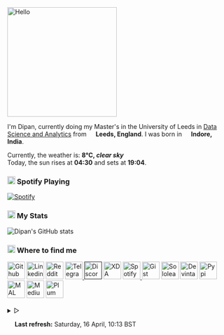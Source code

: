 <img alt="Hello" width="250px" src="https://i.imgur.com/Fihbexl.gif" />

<codersrank-skills-chart username="themagicalmammal"></codersrank-skills-chart>

I'm Dipan, currently doing my Master's in the University of Leeds in 
[Data Science and Analytics](https://courses.leeds.ac.uk/i071/data-science-and-analytics-msc) 
from <img src="https://i.imgur.com/DPngeUJ.png" width="13"/> <b>Leeds, England</b>. 
I was born in <img src="https://i.imgur.com/DzzzpBo.png" width="13"/> <b>Indore, India</b>. 

<p>Currently, the weather is: <b> 8°C, 
<i>clear sky</i></b></br>Today, the sun rises at <b>04:30</b> and sets at <b>19:04</b>.</p>

<h3><img src="https://i.imgur.com/aSVPWXc.png" width="18"/>   Spotify Playing</h3>
                                                                                            
[![Spotify](https://spotify-pw0mefqpu-spotifydipan.vercel.app/api/spotify)](https://open.spotify.com/user/88h9x52o4rver6y7ka9upj5a6)

<h3><img src="https://i.imgur.com/84QPnNl.png" width="18"/>  
My Stats</h3>

![Dipan's GitHub stats](https://github-readme-stats-bay-ten-48.vercel.app/api?username=themagicalmammal&include_all_commits=true&bg_color=30,e96443,904e95&title_color=fff&text_color=fff)

<h3><img src="https://i.imgur.com/yQHTmCW.png" width="18"/>  
Where to find me</h3>
<a href="https://github.com/themagicalmammal/"> <img alt="Github" width="40px" src="https://i.imgur.com/RjscN2M.png" /></a>
<a href="https://uk.linkedin.com/in/themagicalmammal/"> <img alt="Linkedin" width="40px" src="https://i.imgur.com/Hp2w5wM.png" /></a>
<a href="https://www.reddit.com/user/themagicalmammal/"> <img alt="Reddit" width="40px" src="https://i.imgur.com/E8vTLyb.png" /></a>
<a href="https://telegram.im/@themagicalmammal"> <img alt="Telegram" width="40px" src="https://i.imgur.com/8uCq4fi.png" /> </a>
<a href=""> <img alt="Discord" width="40px" src="https://i.imgur.com/allk32s.png" /></a>
<a href="https://forum.xda-developers.com/m/themagicalmammal.9670192/"> <img alt="XDA" width="40px" src="https://i.imgur.com/ZkDQREa.png" /></a>
<a href="https://open.spotify.com/user/88h9x52o4rver6y7ka9upj5a6?si=i5kyqZQOQmOu_NRn-T7FQw&nd=1"> <img alt="Spotify" width="40px" src="https://i.imgur.com/TuGJlcZ.png" /> </a>
<a href="https://gist.github.com/themagicalmammal/"> <img alt="Gist" width="40px" src="https://i.imgur.com/6w4HNmL.png" /></a>
<a href="https://www.sololearn.com/profile/4562055"> <img alt="Sololearn" width="40px" src="https://i.imgur.com/6mnh2V5.png" /></a>
<a href="https://www.deviantart.com/themagicalmammal"> <img alt="Devintart" width="40px" src="https://i.imgur.com/YWUKoPE.png" /></a>
<a href="https://pypi.org/user/themagicalmammal/"> <img alt="Pypi" width="40px" src="https://i.imgur.com/901ps8h.png" /></a>
<a href="https://myanimelist.net/profile/themagicalmammal"> <img alt="MAL" width="40px" src="https://i.imgur.com/TnZcuA4.png" /></a>
<a href="https://medium.com/@d19cyber"> <img alt="Medium" width="40px" src="https://i.imgur.com/HvRIk6L.png" /></a>
<a href="https://secure.plum.io/p/2Ui2Qr0KSS7QP04pEq_-BQ"> <img alt="Plum" width="40px" src="https://i.imgur.com/PNhxaKM.png" /></a>
<br><br>

<details>
<summary> &#9655;</summary>
<h3><img src="https://i.imgur.com/Iv6o6Gf.png" width="18"/>  
GitHub Activity</h3>

<!--START_SECTION:activity-->
  
<details>
<summary> &#9655;</summary>
<h3><img src="https://i.imgur.com/fYbz1Tu.gif" width="17"/>  
Activity Graph</h3>

<img alt="Activity" width="547px" src="https://activity-graph.herokuapp.com/graph?username=themagicalmammal&theme=xcode&custom_title=Activity%20Graph&hide_border=true" />
<br><br>

<details>
<summary> &#9655;</summary>
<h3><img src="https://i.imgur.com/x8tsLuE.png" width="18"/>  Trophies</h3>

[![trophy](https://github-profile-trophy.vercel.app/?username=themagicalmammal&theme=juicyfresh&row=1&column=5)](https://github.com/themagicalmammal) 

<details>
<summary> &#9655;</summary>
<h3><img src="https://i.imgur.com/xGG5c7N.png" width="18"/>  QR Code</h3>

<img alt="QRCode" width="200px" src="https://i.imgur.com/DSHPHdq.png" />

<details>
<summary> &#9655;</summary>

<h3><img src="https://i.imgur.com/1mimHIo.png" width="18"/>  
Credits</h3>

1. <img src="https://cdn-icons-png.flaticon.com/128/197/197484.png" width="13"/> [Sourajit Karmakar](https://github.com/sourajitk)
2. <img src="https://cdn-icons-png.flaticon.com/128/197/197564.png" width="13"/> [Thomas Guibert](https://github.com/thmsgbrt)
3. <img src="https://cdn-icons-png.flaticon.com/512/3909/3909444.png" width="13"/> [Siv Ram Shastri Jonnalagadda](https://github.com/Prince-Shivaram)
4. <img src="https://cdn-icons-png.flaticon.com/512/3909/3909444.png" width="13"/> [Anurag Hazra](https://github.com/anuraghazra)
5. <img src="https://cdn-icons-png.flaticon.com/128/197/197559.png" width="13"/> [Harry](https://github.com/owl4ce)
6. <img src="https://cdn-icons-png.flaticon.com/128/197/197484.png" width="13"/> [Ryan Lanciaux](https://github.com/ryanlanciaux)

<details>
<summary> &#9655;</summary>
<h3><img src="https://i.imgur.com/XJ0hI8P.png" width="18"/>  
Visitor</h3>
<img src="https://profile-counter.glitch.me/themagicalmammal/count.svg" />
<br><br>
</details>
</details>
</details>
</details>
</details>
</details>

<img src="https://i.imgur.com/JgaEjcz.png" width="13"/> <b>Last refresh:</b> Saturday, 16 April, 10:13 BST
